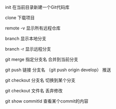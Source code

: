 init  在当前目录新建一个Git代码库

clone  下载项目

remote -v 显示所有远程仓库

branch  显示本地分支

branch -r  显示远程分支



git merge 指定分支名   合并到当前分支

git push 链接 分支名  （git push origin develop） 推送

git checkout 分支名  切换到某个分支

git checkout 文件名  丢弃修改

git show commitId 查看某个commit的内容
